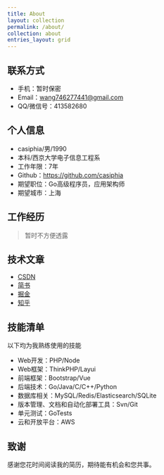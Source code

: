 ```yaml
---
title: About
layout: collection
permalink: /about/
collection: about
entries_layout: grid
---
```


## 联系方式

- 手机：暂时保密
- Email：wang746277441@gmail.com 
- QQ/微信号：413582680

## 个人信息

- casiphia/男/1990 
- 本科/西京大学电子信息工程系
- 工作年限：7年
- Github：https://github.com/casiphia
- 期望职位：Go高级程序员，应用架构师
- 期望城市：上海

## 工作经历

> 暂时不方便透露

## 技术文章

- [CSDN](https://blog.csdn.net/a746277441?type=blog)
- [简书](https://www.jianshu.com/u/088a5724aa61)
- [掘金](https://juejin.cn/user/4266531768776888)
- [知乎](https://www.zhihu.com/people/wang-diao-33-63)

## 技能清单

以下均为我熟练使用的技能

- Web开发：PHP/Node
- Web框架：ThinkPHP/Layui
- 前端框架：Bootstrap/Vue
- 后端技术：Go/Java/C/C++/Python
- 数据库相关：MySQL/Redis/Elasticsearch/SQLite
- 版本管理、文档和自动化部署工具：Svn/Git
- 单元测试：GoTests
- 云和开放平台：AWS

## 致谢
感谢您花时间阅读我的简历，期待能有机会和您共事。